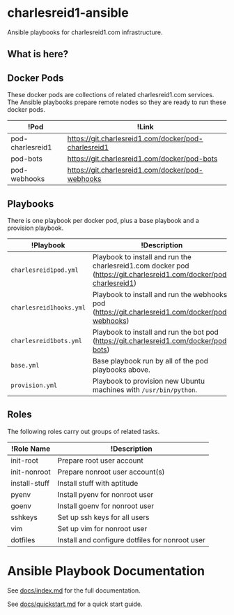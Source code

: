 # charlesreid1-ansible

Ansible playbooks for charlesreid1.com infrastructure.

## What is here?

## Docker Pods

These docker pods are collections of related charlesreid1.com
services. The Ansible playbooks prepare remote nodes so they
are ready to run these docker pods.

|!Pod              |!Link                                                 |
|------------------|------------------------------------------------------|
| pod-charlesreid1 | https://git.charlesreid1.com/docker/pod-charlesreid1 |
| pod-bots         | https://git.charlesreid1.com/docker/pod-bots         |
| pod-webhooks     | https://git.charlesreid1.com/docker/pod-webhooks     |

## Playbooks

There is one playbook per docker pod, plus a base playbook
and a provision playbook.

|!Playbook                  |!Description                                                                                                          |
|---------------------------|----------------------------------------------------------------------------------------------------------------------|
| `charlesreid1pod.yml`     | Playbook to install and run the charlesreid1.com docker pod (<https://git.charlesreid1.com/docker/pod-charlesreid1>) |
| `charlesreid1hooks.yml`   | Playbook to install and run the webhooks pod (<https://git.charlesreid1.com/docker/pod-webhooks>)                    |
| `charlesreid1bots.yml`    | Playbook to install and run the bot pod (<https://git.charlesreid1.com/docker/pod-bots>)                             |
| `base.yml`                | Base playbook run by all of the pod playbooks above.                                                                 |
| `provision.yml`           | Playbook to provision new Ubuntu machines with `/usr/bin/python`.                                                    |


## Roles

The following roles carry out groups of related tasks.

|!Role Name             |!Description                                               |
|-----------------------|-----------------------------------------------------------|
| init-root             | Prepare root user account                                 |
| init-nonroot          | Prepare nonroot user account(s)                           |
| install-stuff         | Install stuff with aptitude                               |
| pyenv                 | Install pyenv for nonroot user                            |
| goenv                 | Install goenv for nonroot user                            |
| sshkeys               | Set up ssh keys for all users                             |
| vim                   | Set up vim for nonroot user                               |
| dotfiles              | Install and configure dotfiles for nonroot user           |


# Ansible Playbook Documentation

See [docs/index.md](docs/index.md) for the full documentation.

See [docs/quickstart.md](docs/quickstart.md) for a quick start guide.

